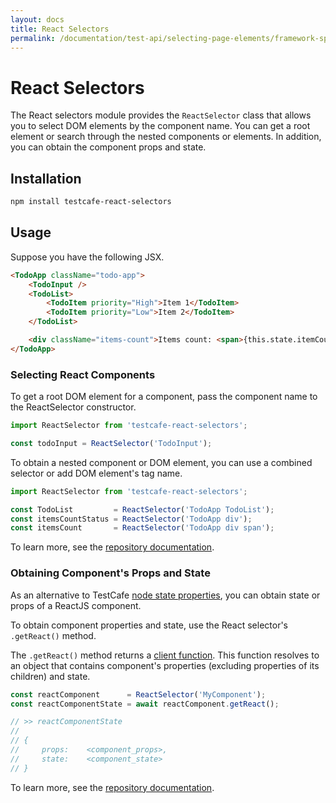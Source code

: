 ```yaml
---
layout: docs
title: React Selectors
permalink: /documentation/test-api/selecting-page-elements/framework-specific-selectors/react-selectors.html
---
```

# React Selectors

The React selectors module provides the `ReactSelector` class that allows you to select DOM elements by the component name. You can get a root element or search through the nested components or elements. In addition, you can obtain the component props and state.

## Installation

```sh
npm install testcafe-react-selectors
```

## Usage

Suppose you have the following JSX.

```html
<TodoApp className="todo-app">
    <TodoInput />
    <TodoList>
        <TodoItem priority="High">Item 1</TodoItem>
        <TodoItem priority="Low">Item 2</TodoItem>
    </TodoList>

    <div className="items-count">Items count: <span>{this.state.itemCount}</span></div>
</TodoApp>
```

### Selecting React Components

To get a root DOM element for a component, pass the component name to the ReactSelector constructor.

```js
import ReactSelector from 'testcafe-react-selectors';

const todoInput = ReactSelector('TodoInput');
```

To obtain a nested component or DOM element, you can use a combined selector or add DOM element's tag name.

```js
import ReactSelector from 'testcafe-react-selectors';

const TodoList         = ReactSelector('TodoApp TodoList');
const itemsCountStatus = ReactSelector('TodoApp div');
const itemsCount       = ReactSelector('TodoApp div span');
```

To learn more, see the [repository documentation](https://github.com/DevExpress/testcafe-react-selectors/blob/master/README.md#create-selectors-for-reactjs-components).

### Obtaining Component's Props and State

As an alternative to TestCafe [node state properties](../dom-node-state.md), you can obtain state or props of a ReactJS component.

To obtain component properties and state, use the React selector's `.getReact()` method.

The `.getReact()` method returns a [client function](../../obtaining-data-from-the-client.md). This function resolves to an object that contains component's properties (excluding properties of its children) and state.

```js
const reactComponent      = ReactSelector('MyComponent');
const reactComponentState = await reactComponent.getReact();

// >> reactComponentState
//
// {
//     props:    <component_props>,
//     state:    <component_state>
// }
```

To learn more, see the [repository documentation](https://github.com/DevExpress/testcafe-react-selectors/blob/master/README.md#obtaining-components-props-and-state).